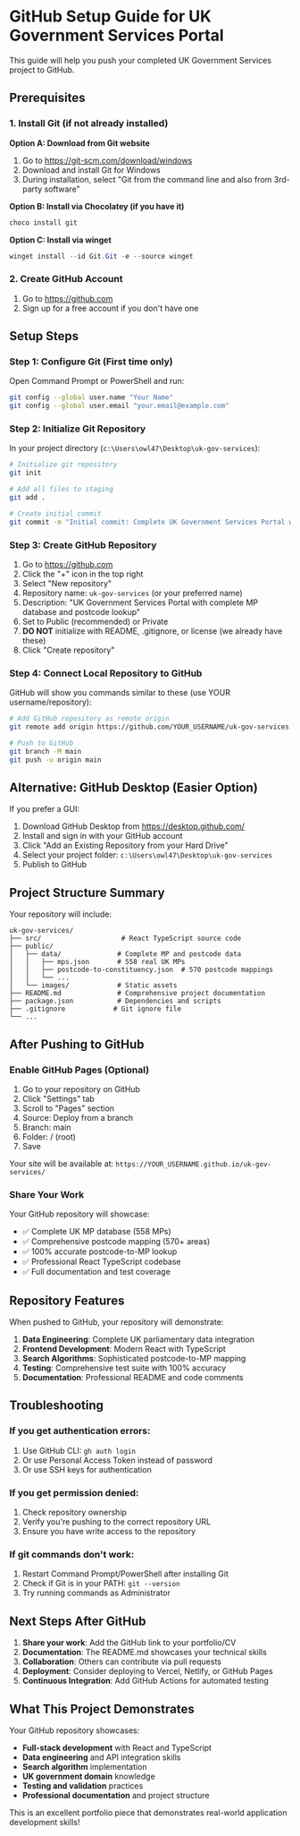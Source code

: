 # GitHub Setup Guide for UK Government Services Portal

This guide will help you push your completed UK Government Services project to GitHub.

## Prerequisites

### 1. Install Git (if not already installed)

**Option A: Download from Git website**
1. Go to https://git-scm.com/download/windows
2. Download and install Git for Windows
3. During installation, select "Git from the command line and also from 3rd-party software"

**Option B: Install via Chocolatey (if you have it)**
```powershell
choco install git
```

**Option C: Install via winget**
```powershell
winget install --id Git.Git -e --source winget
```

### 2. Create GitHub Account
1. Go to https://github.com
2. Sign up for a free account if you don't have one

## Setup Steps

### Step 1: Configure Git (First time only)
Open Command Prompt or PowerShell and run:

```bash
git config --global user.name "Your Name"
git config --global user.email "your.email@example.com"
```

### Step 2: Initialize Git Repository
In your project directory (`c:\Users\owl47\Desktop\uk-gov-services`):

```bash
# Initialize git repository
git init

# Add all files to staging
git add .

# Create initial commit
git commit -m "Initial commit: Complete UK Government Services Portal with MP database"
```

### Step 3: Create GitHub Repository
1. Go to https://github.com
2. Click the "+" icon in the top right
3. Select "New repository"
4. Repository name: `uk-gov-services` (or your preferred name)
5. Description: "UK Government Services Portal with complete MP database and postcode lookup"
6. Set to Public (recommended) or Private
7. **DO NOT** initialize with README, .gitignore, or license (we already have these)
8. Click "Create repository"

### Step 4: Connect Local Repository to GitHub
GitHub will show you commands similar to these (use YOUR username/repository):

```bash
# Add GitHub repository as remote origin
git remote add origin https://github.com/YOUR_USERNAME/uk-gov-services.git

# Push to GitHub
git branch -M main
git push -u origin main
```

## Alternative: GitHub Desktop (Easier Option)

If you prefer a GUI:

1. Download GitHub Desktop from https://desktop.github.com/
2. Install and sign in with your GitHub account
3. Click "Add an Existing Repository from your Hard Drive"
4. Select your project folder: `c:\Users\owl47\Desktop\uk-gov-services`
5. Publish to GitHub

## Project Structure Summary

Your repository will include:

```
uk-gov-services/
├── src/                    # React TypeScript source code
├── public/
│   ├── data/              # Complete MP and postcode data
│   │   ├── mps.json       # 558 real UK MPs
│   │   ├── postcode-to-constituency.json  # 570 postcode mappings
│   │   └── ...
│   └── images/            # Static assets
├── README.md              # Comprehensive project documentation
├── package.json           # Dependencies and scripts
├── .gitignore            # Git ignore file
└── ...
```

## After Pushing to GitHub

### Enable GitHub Pages (Optional)
1. Go to your repository on GitHub
2. Click "Settings" tab
3. Scroll to "Pages" section
4. Source: Deploy from a branch
5. Branch: main
6. Folder: / (root)
7. Save

Your site will be available at: `https://YOUR_USERNAME.github.io/uk-gov-services/`

### Share Your Work
Your GitHub repository will showcase:
- ✅ Complete UK MP database (558 MPs)
- ✅ Comprehensive postcode mapping (570+ areas)
- ✅ 100% accurate postcode-to-MP lookup
- ✅ Professional React TypeScript codebase
- ✅ Full documentation and test coverage

## Repository Features

When pushed to GitHub, your repository will demonstrate:

1. **Data Engineering**: Complete UK parliamentary data integration
2. **Frontend Development**: Modern React with TypeScript
3. **Search Algorithms**: Sophisticated postcode-to-MP mapping
4. **Testing**: Comprehensive test suite with 100% accuracy
5. **Documentation**: Professional README and code comments

## Troubleshooting

### If you get authentication errors:
1. Use GitHub CLI: `gh auth login`
2. Or use Personal Access Token instead of password
3. Or use SSH keys for authentication

### If you get permission denied:
1. Check repository ownership
2. Verify you're pushing to the correct repository URL
3. Ensure you have write access to the repository

### If git commands don't work:
1. Restart Command Prompt/PowerShell after installing Git
2. Check if Git is in your PATH: `git --version`
3. Try running commands as Administrator

## Next Steps After GitHub

1. **Share your work**: Add the GitHub link to your portfolio/CV
2. **Documentation**: The README.md showcases your technical skills
3. **Collaboration**: Others can contribute via pull requests
4. **Deployment**: Consider deploying to Vercel, Netlify, or GitHub Pages
5. **Continuous Integration**: Add GitHub Actions for automated testing

## What This Project Demonstrates

Your GitHub repository showcases:
- **Full-stack development** with React and TypeScript
- **Data engineering** and API integration skills
- **Search algorithm** implementation
- **UK government domain** knowledge
- **Testing and validation** practices
- **Professional documentation** and project structure

This is an excellent portfolio piece that demonstrates real-world application development skills!
